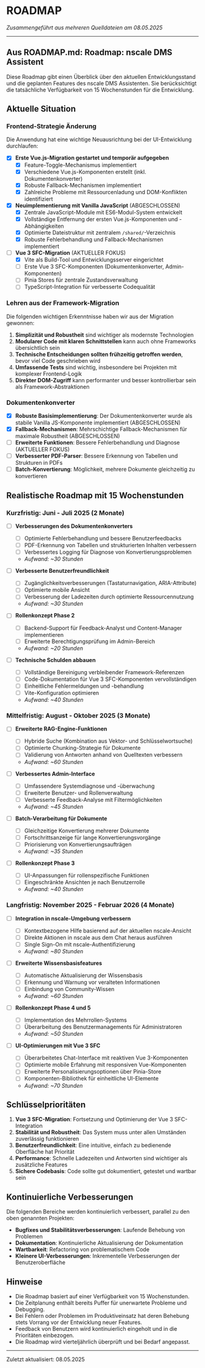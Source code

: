 # ROADMAP

*Zusammengeführt aus mehreren Quelldateien am 08.05.2025*

---


## Aus ROADMAP.md: Roadmap: nscale DMS Assistent

Diese Roadmap gibt einen Überblick über den aktuellen Entwicklungsstand und die geplanten Features des nscale DMS Assistenten. Sie berücksichtigt die tatsächliche Verfügbarkeit von 15 Wochenstunden für die Entwicklung.

## Aktuelle Situation

### Frontend-Strategie Änderung
Die Anwendung hat eine wichtige Neuausrichtung bei der UI-Entwicklung durchlaufen:

- [x] **Erste Vue.js-Migration gestartet und temporär aufgegeben**
  - [x] Feature-Toggle-Mechanismus implementiert
  - [x] Verschiedene Vue.js-Komponenten erstellt (inkl. Dokumentenkonverter)
  - [x] Robuste Fallback-Mechanismen implementiert
  - [x] Zahlreiche Probleme mit Ressourcenladung und DOM-Konflikten identifiziert

- [x] **Neuimplementierung mit Vanilla JavaScript** (ABGESCHLOSSEN)
  - [x] Zentrale JavaScript-Module mit ES6-Modul-System entwickelt
  - [x] Vollständige Entfernung der ersten Vue.js-Komponenten und -Abhängigkeiten
  - [x] Optimierte Dateistruktur mit zentralem `/shared/`-Verzeichnis
  - [x] Robuste Fehlerbehandlung und Fallback-Mechanismen implementiert

- [ ] **Vue 3 SFC-Migration** (AKTUELLER FOKUS)
  - [x] Vite als Build-Tool und Entwicklungsserver eingerichtet
  - [ ] Erste Vue 3 SFC-Komponenten (Dokumentenkonverter, Admin-Komponenten)
  - [ ] Pinia Stores für zentrale Zustandsverwaltung
  - [ ] TypeScript-Integration für verbesserte Codequalität

### Lehren aus der Framework-Migration

Die folgenden wichtigen Erkenntnisse haben wir aus der Migration gewonnen:

1. **Simplizität und Robustheit** sind wichtiger als modernste Technologien
2. **Modularer Code mit klaren Schnittstellen** kann auch ohne Frameworks übersichtlich sein
3. **Technische Entscheidungen sollten frühzeitig getroffen werden**, bevor viel Code geschrieben wird
4. **Umfassende Tests** sind wichtig, insbesondere bei Projekten mit komplexer Frontend-Logik
5. **Direkter DOM-Zugriff** kann performanter und besser kontrollierbar sein als Framework-Abstraktionen

### Dokumentenkonverter

- [x] **Robuste Basisimplementierung**: Der Dokumentenkonverter wurde als stabile Vanilla JS-Komponente implementiert (ABGESCHLOSSEN)
- [x] **Fallback-Mechanismen**: Mehrschichtige Fallback-Mechanismen für maximale Robustheit (ABGESCHLOSSEN)
- [ ] **Erweiterte Funktionen**: Bessere Fehlerbehandlung und Diagnose (AKTUELLER FOKUS)
- [ ] **Verbesserter PDF-Parser**: Bessere Erkennung von Tabellen und Strukturen in PDFs
- [ ] **Batch-Konvertierung**: Möglichkeit, mehrere Dokumente gleichzeitig zu konvertieren

## Realistische Roadmap mit 15 Wochenstunden

### Kurzfristig: Juni - Juli 2025 (2 Monate)

- [ ] **Verbesserungen des Dokumentenkonverters**
  - [ ] Optimierte Fehlerbehandlung und bessere Benutzerfeedbacks
  - [ ] PDF-Erkennung von Tabellen und strukturierten Inhalten verbessern
  - [ ] Verbessertes Logging für Diagnose von Konvertierungsproblemen
  - *Aufwand: ~30 Stunden*

- [ ] **Verbesserte Benutzerfreundlichkeit**
  - [ ] Zugänglichkeitsverbesserungen (Tastaturnavigation, ARIA-Attribute)
  - [ ] Optimierte mobile Ansicht
  - [ ] Verbesserung der Ladezeiten durch optimierte Ressourcennutzung
  - *Aufwand: ~30 Stunden*

- [ ] **Rollenkonzept Phase 2**
  - [ ] Backend-Support für Feedback-Analyst und Content-Manager implementieren
  - [ ] Erweiterte Berechtigungsprüfung im Admin-Bereich
  - *Aufwand: ~20 Stunden*

- [ ] **Technische Schulden abbauen**
  - [ ] Vollständige Bereinigung verbleibender Framework-Referenzen
  - [ ] Code-Dokumentation für Vue 3 SFC-Komponenten vervollständigen
  - [ ] Einheitliche Fehlermeldungen und -behandlung
  - [ ] Vite-Konfiguration optimieren
  - *Aufwand: ~40 Stunden*

### Mittelfristig: August - Oktober 2025 (3 Monate)

- [ ] **Erweiterte RAG-Engine-Funktionen**
  - [ ] Hybride Suche (Kombination aus Vektor- und Schlüsselwortsuche)
  - [ ] Optimierte Chunking-Strategie für Dokumente
  - [ ] Validierung von Antworten anhand von Quelltexten verbessern
  - *Aufwand: ~60 Stunden*

- [ ] **Verbessertes Admin-Interface**
  - [ ] Umfassendere Systemdiagnose und -überwachung
  - [ ] Erweiterte Benutzer- und Rollenverwaltung
  - [ ] Verbesserte Feedback-Analyse mit Filtermöglichkeiten
  - *Aufwand: ~45 Stunden*

- [ ] **Batch-Verarbeitung für Dokumente**
  - [ ] Gleichzeitige Konvertierung mehrerer Dokumente
  - [ ] Fortschrittsanzeige für lange Konvertierungsvorgänge
  - [ ] Priorisierung von Konvertierungsaufträgen
  - *Aufwand: ~35 Stunden*

- [ ] **Rollenkonzept Phase 3**
  - [ ] UI-Anpassungen für rollenspezifische Funktionen
  - [ ] Eingeschränkte Ansichten je nach Benutzerrolle
  - *Aufwand: ~40 Stunden*

### Langfristig: November 2025 - Februar 2026 (4 Monate)

- [ ] **Integration in nscale-Umgebung verbessern**
  - [ ] Kontextbezogene Hilfe basierend auf der aktuellen nscale-Ansicht
  - [ ] Direkte Aktionen in nscale aus dem Chat heraus ausführen
  - [ ] Single Sign-On mit nscale-Authentifizierung
  - *Aufwand: ~80 Stunden*

- [ ] **Erweiterte Wissensbasisfeatures**
  - [ ] Automatische Aktualisierung der Wissensbasis
  - [ ] Erkennung und Warnung vor veralteten Informationen
  - [ ] Einbindung von Community-Wissen
  - *Aufwand: ~60 Stunden*

- [ ] **Rollenkonzept Phase 4 und 5**
  - [ ] Implementation des Mehrrollen-Systems
  - [ ] Überarbeitung des Benutzermanagements für Administratoren
  - *Aufwand: ~50 Stunden*

- [ ] **UI-Optimierungen mit Vue 3 SFC**
  - [ ] Überarbeitetes Chat-Interface mit reaktiven Vue 3-Komponenten
  - [ ] Optimierte mobile Erfahrung mit responsiven Vue-Komponenten
  - [ ] Erweiterte Personalisierungsoptionen über Pinia-Store
  - [ ] Komponenten-Bibliothek für einheitliche UI-Elemente
  - *Aufwand: ~70 Stunden*

## Schlüsselprioritäten

1. **Vue 3 SFC-Migration**: Fortsetzung und Optimierung der Vue 3 SFC-Integration
2. **Stabilität und Robustheit**: Das System muss unter allen Umständen zuverlässig funktionieren
3. **Benutzerfreundlichkeit**: Eine intuitive, einfach zu bedienende Oberfläche hat Priorität
4. **Performance**: Schnelle Ladezeiten und Antworten sind wichtiger als zusätzliche Features
5. **Sichere Codebasis**: Code sollte gut dokumentiert, getestet und wartbar sein

## Kontinuierliche Verbesserungen

Die folgenden Bereiche werden kontinuierlich verbessert, parallel zu den oben genannten Projekten:

- **Bugfixes und Stabilitätsverbesserungen**: Laufende Behebung von Problemen
- **Dokumentation**: Kontinuierliche Aktualisierung der Dokumentation
- **Wartbarkeit**: Refactoring von problematischem Code
- **Kleinere UI-Verbesserungen**: Inkrementelle Verbesserungen der Benutzeroberfläche

## Hinweise

- Die Roadmap basiert auf einer Verfügbarkeit von 15 Wochenstunden.
- Die Zeitplanung enthält bereits Puffer für unerwartete Probleme und Debugging.
- Bei Fehlern oder Problemen im Produktiveinsatz hat deren Behebung stets Vorrang vor der Entwicklung neuer Features.
- Feedback von Benutzern wird kontinuierlich eingeholt und in die Prioritäten einbezogen.
- Die Roadmap wird vierteljährlich überprüft und bei Bedarf angepasst.

---

Zuletzt aktualisiert: 08.05.2025